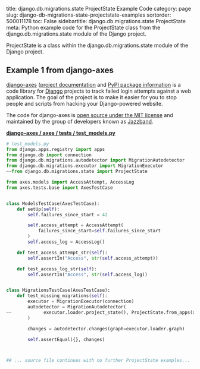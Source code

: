 title: django.db.migrations.state ProjectState Example Code
category: page
slug: django-db-migrations-state-projectstate-examples
sortorder: 500011178
toc: False
sidebartitle: django.db.migrations.state ProjectState
meta: Python example code for the ProjectState class from the django.db.migrations.state module of the Django project.


ProjectState is a class within the django.db.migrations.state module of the Django project.


## Example 1 from django-axes
[django-axes](https://github.com/jazzband/django-axes/)
([project documentation](https://django-axes.readthedocs.io/en/latest/)
and
[PyPI package information](https://pypi.org/project/django-axes/)
is a code library for [Django](/django.html) projects to track failed
login attempts against a web application. The goal of the project is
to make it easier for you to stop people and scripts from hacking your
Django-powered website.

The code for django-axes is
[open source under the MIT license](https://github.com/jazzband/django-axes/blob/master/LICENSE)
and maintained by the group of developers known as
[Jazzband](https://jazzband.co/).

[**django-axes / axes / tests / test_models.py**](https://github.com/jazzband/django-axes/blob/master/axes/tests/test_models.py)

```python
# test_models.py
from django.apps.registry import apps
from django.db import connection
from django.db.migrations.autodetector import MigrationAutodetector
from django.db.migrations.executor import MigrationExecutor
~~from django.db.migrations.state import ProjectState

from axes.models import AccessAttempt, AccessLog
from axes.tests.base import AxesTestCase


class ModelsTestCase(AxesTestCase):
    def setUp(self):
        self.failures_since_start = 42

        self.access_attempt = AccessAttempt(
            failures_since_start=self.failures_since_start
        )
        self.access_log = AccessLog()

    def test_access_attempt_str(self):
        self.assertIn("Access", str(self.access_attempt))

    def test_access_log_str(self):
        self.assertIn("Access", str(self.access_log))


class MigrationsTestCase(AxesTestCase):
    def test_missing_migrations(self):
        executor = MigrationExecutor(connection)
        autodetector = MigrationAutodetector(
~~            executor.loader.project_state(), ProjectState.from_apps(apps)
        )

        changes = autodetector.changes(graph=executor.loader.graph)

        self.assertEqual({}, changes)



## ... source file continues with no further ProjectState examples...

```

